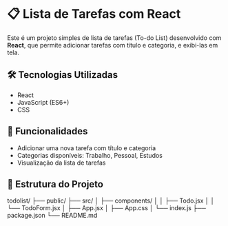 # 📋 Lista de Tarefas com React

Este é um projeto simples de lista de tarefas (To-do List) desenvolvido com **React**, que permite adicionar tarefas com título e categoria, e exibi-las em tela.

## 🛠 Tecnologias Utilizadas

- React
- JavaScript (ES6+)
- CSS

## 🎯 Funcionalidades

- Adicionar uma nova tarefa com título e categoria
- Categorias disponíveis: Trabalho, Pessoal, Estudos
- Visualização da lista de tarefas

## 📁 Estrutura do Projeto
todolist/
├── public/
├── src/
│ ├── components/
│ │ ├── Todo.jsx
│ │ └── TodoForm.jsx
│ ├── App.jsx
│ ├── App.css
│ └── index.js
├── package.json
└── README.md
